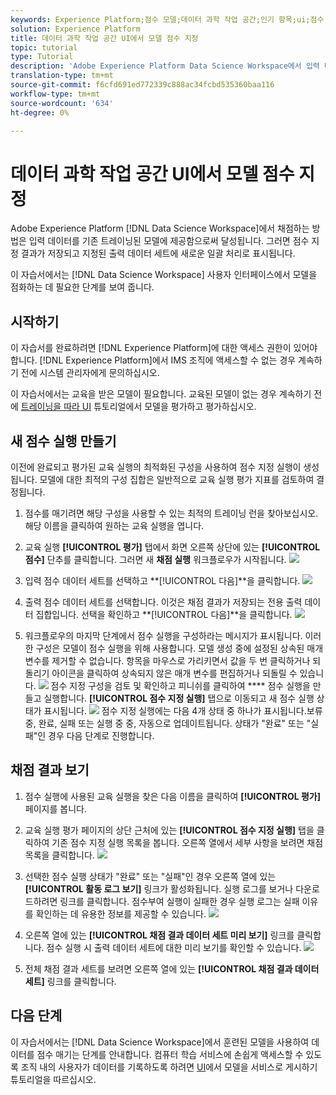 ```yaml
---
keywords: Experience Platform;점수 모델;데이터 과학 작업 공간;인기 항목;ui;점수 실행;점수 지정 결과
solution: Experience Platform
title: 데이터 과학 작업 공간 UI에서 모델 점수 지정
topic: tutorial
type: Tutorial
description: 'Adobe Experience Platform Data Science Workspace에서 입력 데이터를 기존 트레이닝된 모델에 제공함으로써 점수를 향상시킬 수 있습니다. 그러면 점수 지정 결과가 저장되고 지정된 출력 데이터 세트에 새로운 일괄 처리로 표시됩니다. '
translation-type: tm+mt
source-git-commit: f6cfd691ed772339c888ac34fcbd535360baa116
workflow-type: tm+mt
source-wordcount: '634'
ht-degree: 0%

---
```



# 데이터 과학 작업 공간 UI에서 모델 점수 지정

Adobe Experience Platform [!DNL Data Science Workspace]에서 채점하는 방법은 입력 데이터를 기존 트레이닝된 모델에 제공함으로써 달성됩니다. 그러면 점수 지정 결과가 저장되고 지정된 출력 데이터 세트에 새로운 일괄 처리로 표시됩니다.

이 자습서에서는 [!DNL Data Science Workspace] 사용자 인터페이스에서 모델을 점화하는 데 필요한 단계를 보여 줍니다.

## 시작하기

이 자습서를 완료하려면 [!DNL Experience Platform]에 대한 액세스 권한이 있어야 합니다. [!DNL Experience Platform]에서 IMS 조직에 액세스할 수 없는 경우 계속하기 전에 시스템 관리자에게 문의하십시오.

이 자습서에서는 교육을 받은 모델이 필요합니다. 교육된 모델이 없는 경우 계속하기 전에 [트레이닝을 따라 UI](./train-evaluate-model-ui.md) 튜토리얼에서 모델을 평가하고 평가하십시오.

## 새 점수 실행 만들기

이전에 완료되고 평가된 교육 실행의 최적화된 구성을 사용하여 점수 지정 실행이 생성됩니다. 모델에 대한 최적의 구성 집합은 일반적으로 교육 실행 평가 지표를 검토하여 결정됩니다.

1. 점수를 매기려면 해당 구성을 사용할 수 있는 최적의 트레이닝 런을 찾아보십시오. 해당 이름을 클릭하여 원하는 교육 실행을 엽니다.

2. 교육 실행 **[!UICONTROL 평가]** 탭에서 화면 오른쪽 상단에 있는 **[!UICONTROL 점수]** 단추를 클릭합니다. 그러면 새 **채점 실행** 워크플로우가 시작됩니다.
   ![](../images/models-recipes/score/training_run_overview.png)

3. 입력 점수 데이터 세트를 선택하고 **[!UICONTROL 다음]**을 클릭합니다.
   ![](../images/models-recipes/score/scoring_input.png)

4. 출력 점수 데이터 세트를 선택합니다. 이것은 채점 결과가 저장되는 전용 출력 데이터 집합입니다. 선택을 확인하고 **[!UICONTROL 다음]**을 클릭합니다.
   ![](../images/models-recipes/score/scoring_results.png)

5. 워크플로우의 마지막 단계에서 점수 실행을 구성하라는 메시지가 표시됩니다. 이러한 구성은 모델이 점수 실행을 위해 사용합니다.
모델 생성 중에 설정된 상속된 매개변수를 제거할 수 없습니다. 항목을 마우스로 가리키면서 값을 두 번 클릭하거나 되돌리기 아이콘을 클릭하여 상속되지 않은 매개 변수를 편집하거나 되돌릴 수 있습니다.
   ![](../images/models-recipes/score/configuration.png)
점수 지정 구성을 검토 및 확인하고 피니쉬를 클릭하여  ****  점수 실행을 만들고 실행합니다. **[!UICONTROL 점수 지정 실행]** 탭으로 이동되고 새 점수 실행 상태가 표시됩니다.
   ![](../images/models-recipes/score/scoring_runs_tab.png)
점수 지정 실행에는 다음 4개 상태 중 하나가 표시됩니다.보류 중, 완료, 실패 또는 실행 중 중, 자동으로 업데이트됩니다. 상태가 &quot;완료&quot; 또는 &quot;실패&quot;인 경우 다음 단계로 진행합니다.

## 채점 결과 보기

1. 점수 실행에 사용된 교육 실행을 찾은 다음 이름을 클릭하여 **[!UICONTROL 평가]** 페이지를 봅니다.

2. 교육 실행 평가 페이지의 상단 근처에 있는 **[!UICONTROL 점수 지정 실행]** 탭을 클릭하여 기존 점수 지정 실행 목록을 봅니다. 오른쪽 열에서 세부 사항을 보려면 채점 목록을 클릭합니다.
   ![](../images/models-recipes/score/view_details.png)

3. 선택한 점수 실행 상태가 &quot;완료&quot; 또는 &quot;실패&quot;인 경우 오른쪽 열에 있는 **[!UICONTROL 활동 로그 보기]** 링크가 활성화됩니다. 실행 로그를 보거나 다운로드하려면 링크를 클릭합니다. 점수부여 실행이 실패한 경우 실행 로그는 실패 이유를 확인하는 데 유용한 정보를 제공할 수 있습니다.
   ![](../images/models-recipes/score/activity_logs.png)

4. 오른쪽 열에 있는 **[!UICONTROL 채점 결과 데이터 세트 미리 보기]** 링크를 클릭합니다. 점수 실행 시 출력 데이터 세트에 대한 미리 보기를 확인할 수 있습니다.
   ![](../images/models-recipes/score/preview_results.png)

5. 전체 채점 결과 세트를 보려면 오른쪽 열에 있는 **[!UICONTROL 채점 결과 데이터 세트]** 링크를 클릭합니다.

## 다음 단계

이 자습서에서는 [!DNL Data Science Workspace]에서 훈련된 모델을 사용하여 데이터를 점수 매기는 단계를 안내합니다. 컴퓨터 학습 서비스에 손쉽게 액세스할 수 있도록 조직 내의 사용자가 데이터를 기록하도록 하려면 [UI](./publish-model-service-ui.md)에서 모델을 서비스로 게시하기 튜토리얼을 따르십시오.
